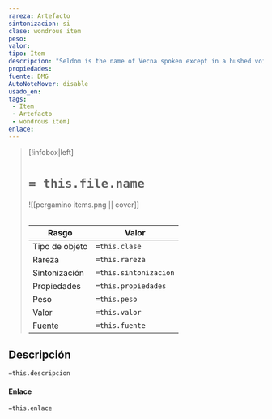 ```yaml
---
rareza: Artefacto
sintonizacion: si
clase: wondrous item
peso: 
valor: 
tipo: Item
descripcion: "Seldom is the name of Vecna spoken except in a hushed voice. Vecna was, in his time, one of the mightiest of all wizards. Through dark magic and conquest, he forged a terrible empire. For all his power, Vecna couldn&#x27;t escape his own mortality. He began to fear death and take steps to prevent his end from ever coming about.Orcus, the demon prince of undeath, taught Vecna a ritual that would allow him to live on as a lich. Beyond death, he became the greatest of all liches. Even though his body gradually withered and decayed, Vecna continued to expand his evil dominion. So formidable and hideous was his temper that his subjects feared to speak his name. He was the Whispered One, the Master of the Spider Throne, the Undying King, and the Lord of the Rotted Tower.Some say that Vecna&#x27;s lieutenant Kas coveted the Spider Throne for himself, or that the sword his lord made for him seduced him into rebellion. Whatever the reason, Kas brought the Undying King&#x27;s rule to an end in a terrible battle that left Vecna&#x27;s tower a heap of ash. Of Vecna, all that remained were one hand and one eye, grisly Artefactos that still seek to work the Whispered One&#x27;s will in the world.The Eye of Vecna and the Hand of Vecna might be found together or separately. The eye looks like a bloodshot organ torn free from the socket. The hand is a mummified and shriveled left extremity.To attune to the eye, you must gouge out your own eye and press the Artefacto into the empty socket. The eye grafts itself to your head and remains there until you die. Once in place, the eye transforms into a golden eye with a slit for a pupil, much like that of a cat. If the eye is ever removed, you die.To attune to the hand, you must lop off your left hand at the wrist and the press the Artefacto against the stump. The hand grafts itself to your arm and becomes a functioning appendage. If the hand is ever removed, you die. Random Properties. The Eye of Vecna and the Hand of Vecna each have the following random properties:1 minor beneficial property1 major beneficial property1 minor detrimental property Properties of the Hand. Your alignment changes to neutral evil, and you gain the following benefits:Your Strength score becomes 20, unless it is already 20 or higher.Any melee spell attack you make with the hand, and any melee weapon attack made with a weapon held by it, deals an extra 2d8 cold damage on a hit.The hand has 8 charges. You can use an action and expend 1 or more charges to cast one of the following spells (save DC 18) from it: finger of death (5 charges), sleep (1 charge), slow (2 charges), or teleport (3 charges). The hand regains 1d4 + 4 expended charges daily at dawn. Each time you cast a spell from the hand, it casts the suggestion spell on you (save DC 18), demanding that you commit an evil act. The hand might have a specific act in mind or leave it up to you. Properties of the Eye and Hand. If you are attuned to both the hand and eye, you gain the following additional benefits:You are immune to disease and poison.Using the eye&#x27;s X-ray vision never causes you to suffer exhaustion.You experience premonitions of danger and, unless you are incapacitated, can&#x27;t be surprised.If you start your turn with at least 1 hit point, you regain 1d10 hit points.If a creature has a skeleton, you can attempt to turn its bones to jelly with a touch of the Hand of Vecna. You can do so by using an action to make a melee attack against a creature you can reach, using your choice of your melee attack bonus for weapons or spells. On a hit, the target must succeed on a DC 18 Constitution saving throw or drop to 0 hit points.You can use an action to cast wish. This property can&#x27;t be used again until 30 days have passed. Destroying the Eye and Hand. If the Eye of Vecna and the Hand of Vecna are both attached to the same creature, and that creature is slain by the Sword of Kas, both the eye and the hand burst into flame, turn to ash, and are destroyed forever. Any other attempt to destroy the eye or hand seems to work, but the Artefacto reappears in one of Vecna&#x27;s many hidden vaults, where it waits to be rediscovered."
propiedades: 
fuente: DMG
AutoNoteMover: disable
usado_en:  
tags: 
 - Item
 - Artefacto
 - wondrous item]
enlace: 
---
```


> [!infobox|left]
>  # `= this.file.name`
> ![[pergamino items.png || cover]]
> ######   
> |Rasgo | Valor |
> | --- | --- |
> | Tipo de objeto| `=this.clase`|
>  | Rareza| `=this.rareza`|
> | Sintonización | `=this.sintonizacion` |
> | Propiedades | `=this.propiedades` |
>  | Peso | `=this.peso` |
> | Valor | `=this.valor` |
> | Fuente | `=this.fuente` |


## Descripción
`=this.descripcion`

#### Enlace
`=this.enlace`